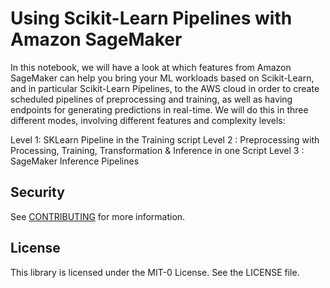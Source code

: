 # Using Scikit-Learn Pipelines with Amazon SageMaker

In this notebook, we will have a look at which features from Amazon SageMaker can help you bring your ML workloads based on Scikit-Learn, and in particular Scikit-Learn Pipelines, to the AWS cloud in order to create scheduled pipelines of preprocessing and training, as well as having endpoints for generating predictions in real-time.
We will do this in three different modes, involving different features and complexity levels:

Level 1: SKLearn Pipeline in the Training script
Level 2 : Preprocessing with Processing, Training, Transformation & Inference in one Script
Level 3 : SageMaker Inference Pipelines

## Security

See [CONTRIBUTING](CONTRIBUTING.md#security-issue-notifications) for more information.

## License

This library is licensed under the MIT-0 License. See the LICENSE file.

